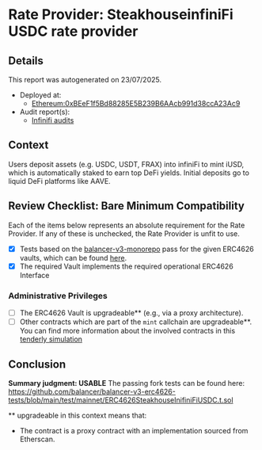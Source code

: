 
# Rate Provider: SteakhouseinfiniFi USDC rate provider

## Details
This report was autogenerated on 23/07/2025.

- Deployed at:
    - [Ethereum:0xBEeF1f5Bd88285E5B239B6AAcb991d38ccA23Ac9](https://etherscan.io/address/0xBEeF1f5Bd88285E5B239B6AAcb991d38ccA23Ac9)
- Audit report(s):
    - [Infinifi audits](https://docs.infinifi.xyz/audits)

## Context
Users deposit assets (e.g. USDC, USDT, FRAX) into infiniFi to mint iUSD, which is automatically staked to earn top DeFi yields. Initial deposits go to liquid DeFi platforms like AAVE.
## Review Checklist: Bare Minimum Compatibility
Each of the items below represents an absolute requirement for the Rate Provider. If any of these is unchecked, the Rate Provider is unfit to use.

- [x] Tests based on the [balancer-v3-monorepo](https://github.com/balancer/balancer-v3-monorepo/tree/main/pkg/vault/test/foundry/fork) pass for the given ERC4626 vaults, which can be found [here](https://github.com/balancer/balancer-v3-erc4626-tests/tree/main/test).
- [x] The required Vault implements the required operational ERC4626 Interface

### Administrative Privileges
- [ ] The ERC4626 Vault is upgradeable** (e.g., via a proxy architecture).
- [ ] Other contracts which are part of the `mint` callchain are upgradeable**. You can find more information
   about the involved contracts in this [tenderly simulation](https://www.tdly.co/shared/simulation/77d5440b-c1b2-4d9f-b1b6-d77c72fa232b)

## Conclusion
**Summary judgment: USABLE**
The passing fork tests can be found here: https://github.com/balancer/balancer-v3-erc4626-tests/blob/main/test/mainnet/ERC4626SteakhouseInifiniFiUSDC.t.sol

** upgradeable in this context means that:
- The contract is a proxy contract with an implementation sourced from Etherscan.


    

